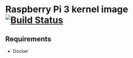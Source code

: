 # Raspberry Pi 3 kernel image [![Build Status](https://travis-ci.org/simonvanderveldt/rpi3-kernel.svg?branch=master)](https://travis-ci.org/simonvanderveldt/rpi3-kernel)

## Requirements
- Docker
